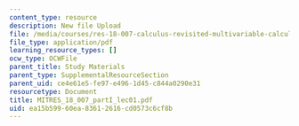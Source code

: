 ```yaml
---
content_type: resource
description: New file Upload
file: /media/courses/res-18-007-calculus-revisited-multivariable-calculus-fall-2011/ea15b59960ea83612616cd0573c6cf8b_MITRES_18_007_partI_lec01.pdf
file_type: application/pdf
learning_resource_types: []
ocw_type: OCWFile
parent_title: Study Materials
parent_type: SupplementalResourceSection
parent_uid: ce4e61e5-fe97-e496-1d45-c844a0290e31
resourcetype: Document
title: MITRES_18_007_partI_lec01.pdf
uid: ea15b599-60ea-8361-2616-cd0573c6cf8b
---
```

